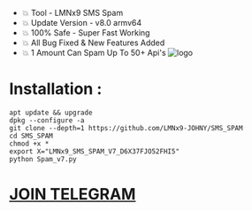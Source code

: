 - 💥 Tool - LMNx9 SMS Spam
- 💥 Update Version - v8.0 armv64
- 💥 100% Safe - Super Fast Working
- 💥 All Bug Fixed  & New Features Added
- 💥 1 Amount Can Spam Up To 50+ Api's
![logo](https://raw.githubusercontent.com/LMNx9-JOHNY/SMS_SPAM/refs/heads/main/Spam_v7.png)
# Installation :
    apt update && upgrade
    dpkg --configure -a
    git clone --depth=1 https://github.com/LMNx9-JOHNY/SMS_SPAM
    cd SMS_SPAM
    chmod +x *
    export X="LMNx9_SMS_SPAM_V7_D6X37FJO52FHI5"
    python Spam_v7.py
#  [JOIN TELEGRAM](https://t.me/TEAM_LMNx9)
